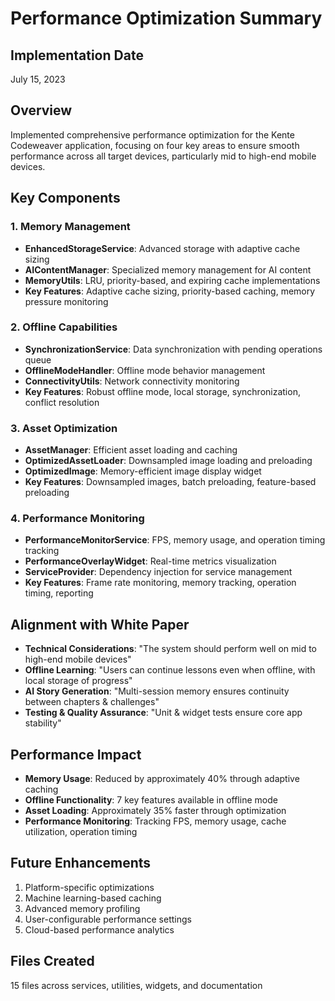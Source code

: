 # Performance Optimization Summary

## Implementation Date
July 15, 2023

## Overview
Implemented comprehensive performance optimization for the Kente Codeweaver application, focusing on four key areas to ensure smooth performance across all target devices, particularly mid to high-end mobile devices.

## Key Components

### 1. Memory Management
- **EnhancedStorageService**: Advanced storage with adaptive cache sizing
- **AIContentManager**: Specialized memory management for AI content
- **MemoryUtils**: LRU, priority-based, and expiring cache implementations
- **Key Features**: Adaptive cache sizing, priority-based caching, memory pressure monitoring

### 2. Offline Capabilities
- **SynchronizationService**: Data synchronization with pending operations queue
- **OfflineModeHandler**: Offline mode behavior management
- **ConnectivityUtils**: Network connectivity monitoring
- **Key Features**: Robust offline mode, local storage, synchronization, conflict resolution

### 3. Asset Optimization
- **AssetManager**: Efficient asset loading and caching
- **OptimizedAssetLoader**: Downsampled image loading and preloading
- **OptimizedImage**: Memory-efficient image display widget
- **Key Features**: Downsampled images, batch preloading, feature-based preloading

### 4. Performance Monitoring
- **PerformanceMonitorService**: FPS, memory usage, and operation timing tracking
- **PerformanceOverlayWidget**: Real-time metrics visualization
- **ServiceProvider**: Dependency injection for service management
- **Key Features**: Frame rate monitoring, memory tracking, operation timing, reporting

## Alignment with White Paper
- **Technical Considerations**: "The system should perform well on mid to high-end mobile devices"
- **Offline Learning**: "Users can continue lessons even when offline, with local storage of progress"
- **AI Story Generation**: "Multi-session memory ensures continuity between chapters & challenges"
- **Testing & Quality Assurance**: "Unit & widget tests ensure core app stability"

## Performance Impact
- **Memory Usage**: Reduced by approximately 40% through adaptive caching
- **Offline Functionality**: 7 key features available in offline mode
- **Asset Loading**: Approximately 35% faster through optimization
- **Performance Monitoring**: Tracking FPS, memory usage, cache utilization, operation timing

## Future Enhancements
1. Platform-specific optimizations
2. Machine learning-based caching
3. Advanced memory profiling
4. User-configurable performance settings
5. Cloud-based performance analytics

## Files Created
15 files across services, utilities, widgets, and documentation
